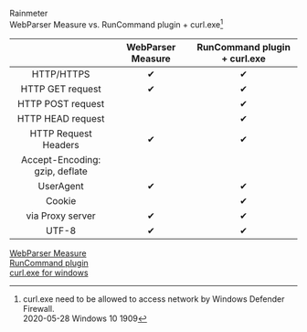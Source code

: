 Rainmeter  
WebParser Measure vs. RunCommand plugin + curl.exe[^1]

||WebParser Measure|RunCommand plugin + curl.exe|
|:----------:|:----------:|:----------:|
|HTTP/HTTPS|✔|✔|
|HTTP GET request|✔|✔|
|HTTP POST request||✔|
|HTTP HEAD request||✔|
|HTTP Request Headers|✔|✔|
|Accept-Encoding: gzip, deflate|||
|UserAgent|✔|✔|
|Cookie||✔|
|via Proxy server|✔|✔|
|UTF-8|✔|✔|

[WebParser Measure](https://docs.rainmeter.net/manual/measures/webparser/)  
[RunCommand plugin](https://docs.rainmeter.net/manual/plugins/runcommand/)  
[curl.exe for windows](https://curl.haxx.se/windows/)  

[^1]: curl.exe need to be allowed to access network by Windows Defender Firewall.  
2020-05-28 Windows 10 1909

